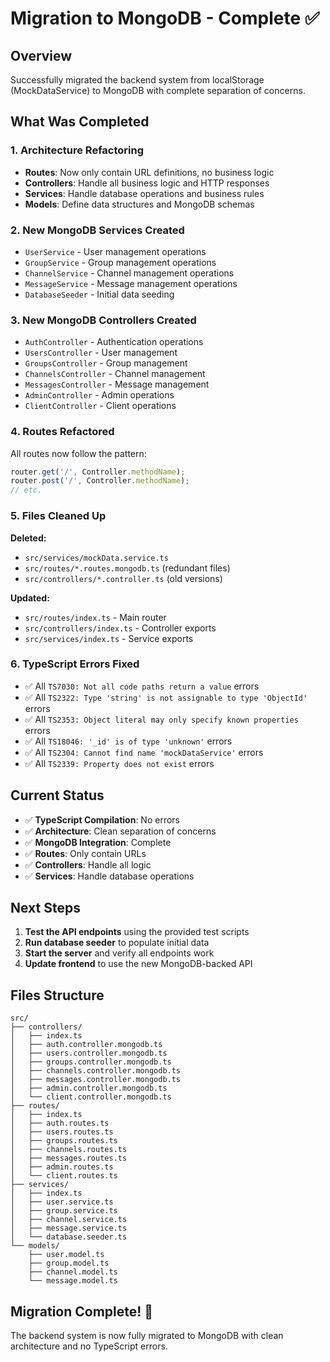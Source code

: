 # Migration to MongoDB - Complete ✅

## Overview
Successfully migrated the backend system from localStorage (MockDataService) to MongoDB with complete separation of concerns.

## What Was Completed

### 1. Architecture Refactoring
- **Routes**: Now only contain URL definitions, no business logic
- **Controllers**: Handle all business logic and HTTP responses
- **Services**: Handle database operations and business rules
- **Models**: Define data structures and MongoDB schemas

### 2. New MongoDB Services Created
- `UserService` - User management operations
- `GroupService` - Group management operations  
- `ChannelService` - Channel management operations
- `MessageService` - Message management operations
- `DatabaseSeeder` - Initial data seeding

### 3. New MongoDB Controllers Created
- `AuthController` - Authentication operations
- `UsersController` - User management
- `GroupsController` - Group management
- `ChannelsController` - Channel management
- `MessagesController` - Message management
- `AdminController` - Admin operations
- `ClientController` - Client operations

### 4. Routes Refactored
All routes now follow the pattern:
```typescript
router.get('/', Controller.methodName);
router.post('/', Controller.methodName);
// etc.
```

### 5. Files Cleaned Up
**Deleted:**
- `src/services/mockData.service.ts`
- `src/routes/*.routes.mongodb.ts` (redundant files)
- `src/controllers/*.controller.ts` (old versions)

**Updated:**
- `src/routes/index.ts` - Main router
- `src/controllers/index.ts` - Controller exports
- `src/services/index.ts` - Service exports

### 6. TypeScript Errors Fixed
- ✅ All `TS7030: Not all code paths return a value` errors
- ✅ All `TS2322: Type 'string' is not assignable to type 'ObjectId'` errors
- ✅ All `TS2353: Object literal may only specify known properties` errors
- ✅ All `TS18046: '_id' is of type 'unknown'` errors
- ✅ All `TS2304: Cannot find name 'mockDataService'` errors
- ✅ All `TS2339: Property does not exist` errors

## Current Status
- ✅ **TypeScript Compilation**: No errors
- ✅ **Architecture**: Clean separation of concerns
- ✅ **MongoDB Integration**: Complete
- ✅ **Routes**: Only contain URLs
- ✅ **Controllers**: Handle all logic
- ✅ **Services**: Handle database operations

## Next Steps
1. **Test the API endpoints** using the provided test scripts
2. **Run database seeder** to populate initial data
3. **Start the server** and verify all endpoints work
4. **Update frontend** to use the new MongoDB-backed API

## Files Structure
```
src/
├── controllers/
│   ├── index.ts
│   ├── auth.controller.mongodb.ts
│   ├── users.controller.mongodb.ts
│   ├── groups.controller.mongodb.ts
│   ├── channels.controller.mongodb.ts
│   ├── messages.controller.mongodb.ts
│   ├── admin.controller.mongodb.ts
│   └── client.controller.mongodb.ts
├── routes/
│   ├── index.ts
│   ├── auth.routes.ts
│   ├── users.routes.ts
│   ├── groups.routes.ts
│   ├── channels.routes.ts
│   ├── messages.routes.ts
│   ├── admin.routes.ts
│   └── client.routes.ts
├── services/
│   ├── index.ts
│   ├── user.service.ts
│   ├── group.service.ts
│   ├── channel.service.ts
│   ├── message.service.ts
│   └── database.seeder.ts
└── models/
    ├── user.model.ts
    ├── group.model.ts
    ├── channel.model.ts
    └── message.model.ts
```

## Migration Complete! 🎉
The backend system is now fully migrated to MongoDB with clean architecture and no TypeScript errors.
